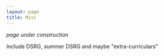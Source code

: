 ```yaml
---
layout: page
title: Misc
---
```



*page under construction*

Include DSRG, summer DSRG and maybe "extra-curriculars"
